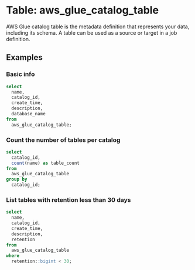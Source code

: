 # Table: aws_glue_catalog_table

AWS Glue catalog table is the metadata definition that represents your data, including its schema. A table can be used as a source or target in a job definition.

## Examples

### Basic info

```sql
select
  name,
  catalog_id,
  create_time,
  description,
  database_name
from
  aws_glue_catalog_table;
```

### Count the number of tables per catalog

```sql
select
  catalog_id,
  count(name) as table_count
from
  aws_glue_catalog_table
group by
  catalog_id;
```

### List tables with retention less than 30 days

```sql
select
  name,
  catalog_id,
  create_time,
  description,
  retention
from
  aws_glue_catalog_table
where
  retention::bigint < 30;
```
